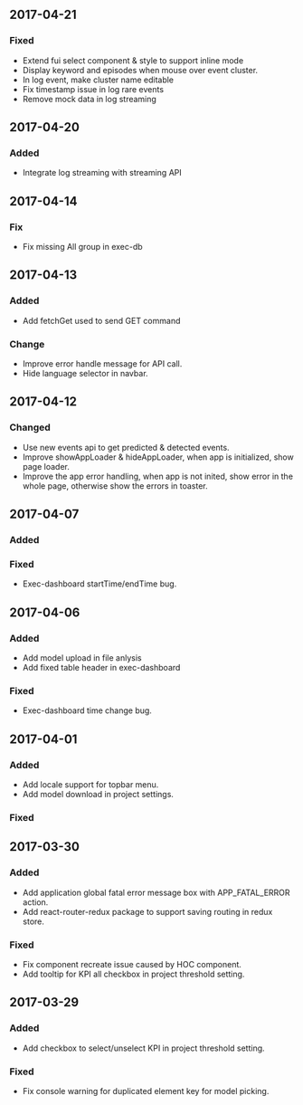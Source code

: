 ## 2017-04-21
### Fixed
- Extend fui select component & style to support inline mode
- Display keyword and episodes when mouse over event cluster.
- In log event, make cluster name editable
- Fix timestamp issue in log rare events
- Remove mock data in log streaming


## 2017-04-20
### Added
- Integrate log streaming with streaming API

## 2017-04-14
### Fix
- Fix missing All group in exec-db

## 2017-04-13
### Added
- Add fetchGet used to send GET command

### Change
- Improve error handle message for API call.
- Hide language selector in navbar.

## 2017-04-12
### Changed
- Use new events api to get predicted & detected events.
- Improve showAppLoader & hideAppLoader, when app is initialized, show page loader.
- Improve the app error handling, when app is not inited, show error in the whole page, otherwise show the errors in toaster.

## 2017-04-07
### Added

### Fixed
- Exec-dashboard startTime/endTime bug.

## 2017-04-06
### Added
- Add model upload in file anlysis
- Add fixed table header in exec-dashboard

### Fixed
- Exec-dashboard time change bug.

## 2017-04-01
### Added
- Add locale support for topbar menu.
- Add model download in project settings.

### Fixed

## 2017-03-30
### Added
- Add application global fatal error message box with APP_FATAL_ERROR action.
- Add react-router-redux package to support saving routing in redux store.

### Fixed
- Fix component recreate issue caused by HOC component.
- Add tooltip for KPI all checkbox in project threshold setting.

## 2017-03-29
### Added
- Add checkbox to select/unselect KPI in project threshold setting.

### Fixed
- Fix console warning for duplicated element key for model picking.